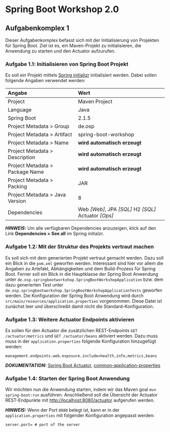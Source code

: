 # Spring Boot Workshop 2.0

## Aufgabenkomplex 1

Dieser Aufgabenkomplex befasst sich mit der Initialisierung von Projekten für Spring Boot. 
Ziel ist es, ein Maven-Projekt zu initialisieren, die Anwendung zu starten und den Actuator aufzurufen.

### Aufgabe 1.1: Initialisieren von Spring Boot Projekt

Es soll ein Projekt mittels [Spring initializr](https://start.spring.io/) initialisiert werden. Dabei sollen folgende Angaben verwendet werden:

| Angabe                          | Wert                                                         |
|:--------------------------------|:-------------------------------------------------------------|
| Project                         | Maven Project                                                |
| Language                        | Java                                                         |
| Spring Boot                     | 2.1.5                                                        |
| Project Metadata > Group        | de.osp                                                       |
| Project Metadata > Artifact     | spring-boot-workshop                                         |
| Project Metadata > Name         | **wird automatisch erzeugt**                                 |
| Project Metadata > Description  | **wird automatisch erzeugt**                                 |
| Project Metadata > Package Name | **wird automatisch erzeugt**                                 |
| Project Metadata > Packing      | JAR                                                          |
| Project Metadata > Java Version | 8                                                           |
| Dependencies                    | Web *\[Web\]*, JPA *\[SQL\]* H2 *\[SQL\]* Actuator *\[Ops\]* |

**_HINWEIS:_** Um alle verfügbaren Dependencies anzuzeigen, klick auf den Link **Dependencies > See all** im Spring initialzr.


### Aufgabe 1.2: Mit der Struktur des Projekts vertraut machen

Es soll sich mit dem generierten Projekt vertraut gemacht werden. Dazu soll ein Blick in die `pom.xml` geworfen werden.
Interessant sind hier vor allem die Angaben zu Artefakt, Abhängigkeiten und dem Build-Prozess für Spring Boot. 
Ferner soll ein Blick in die Hauptklasse der Spring Boot Anwendung unter `de.osp.springbootworkshop.SpringBootWorkshopApplication` bzw. 
dem dazu generierten Test unter `de.osp.springbootworkshop.SpringBootWorkshopApplicationTests` geworfen werden. 
Die Konfiguration der Spring Boot Anwendung wird durch `src/main/resources/application.properties` vorgenommen. Diese Datei 
ist zunächst leer und überschreibt damit nicht die Standard-Konfiguration.


### Aufgabe 1.3: Weitere Actuator Endpoints aktivieren

Es sollen für den Actuator die zusätzlichen REST-Endpoints `GET /actuator/metrics` und `GET /actuator/beans` aktiviert werden. 
Dazu muss muss in der `application.properties` folgende Konfiguration hinzugefügt werden:

```properties
management.endpoints.web.exposure.include=health,info,metrics,beans
```

**_DOKUMENTATION:_**
[Spring Boot Actuator](https://docs.spring.io/spring-boot/docs/current/reference/html/production-ready-endpoints.html),
[common-application-properties](https://docs.spring.io/spring-boot/docs/current/reference/html/common-application-properties.html)


### Aufgabe 1.4: Starten der Spring Boot Anwendung

Wir möchten nun die Anwendung starten, indem wir das Maven goal `mvn spring-boot:run` ausführen. 
Anschließend soll die Übersicht der Actuator REST-Endpunkte mit [http://localhost:8080/actuator](http://localhost:8080/actuator) 
aufgerufen werden.

**_HINWEIS:_** Wenn der Port `8080` belegt ist, kann er in der `application.properties` mit folgender Konfiguration angepasst werden:

```properties
server.port= # port of the server
```
